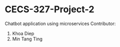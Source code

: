 # CECS-327-Project-2
Chatbot application using microservices
Contributor:
1. Khoa Diep
2. Min Tang Ting
